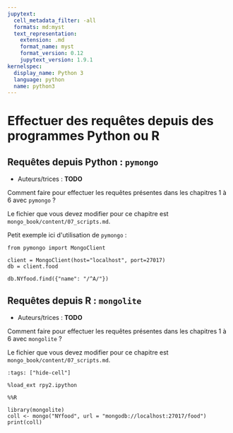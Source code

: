 ```yaml
---
jupytext:
  cell_metadata_filter: -all
  formats: md:myst
  text_representation:
    extension: .md
    format_name: myst
    format_version: 0.12
    jupytext_version: 1.9.1
kernelspec:
  display_name: Python 3
  language: python
  name: python3
---
```


# Effectuer des requêtes depuis des programmes Python ou R

## Requêtes depuis Python : `pymongo`

* Auteurs/trices : **TODO**

Comment faire pour effectuer les requêtes présentes dans les chapitres 1 à 6 avec `pymongo` ?

Le fichier que vous devez modifier pour ce chapitre est `mongo_book/content/07_scripts.md`.

Petit exemple ici d'utilisation de `pymongo` :

```{code-cell} python3
from pymongo import MongoClient

client = MongoClient(host="localhost", port=27017)
db = client.food

db.NYfood.find({"name": "/^A/"})
```




## Requêtes depuis R : `mongolite`

* Auteurs/trices : **TODO**

Comment faire pour effectuer les requêtes présentes dans les chapitres 1 à 6 avec `mongolite` ?

Le fichier que vous devez modifier pour ce chapitre est `mongo_book/content/07_scripts.md`.

```{code-cell} python3
:tags: ["hide-cell"]

%load_ext rpy2.ipython
```

```{code-cell} python3
%%R

library(mongolite)
coll <- mongo("NYfood", url = "mongodb://localhost:27017/food")
print(coll)
```
